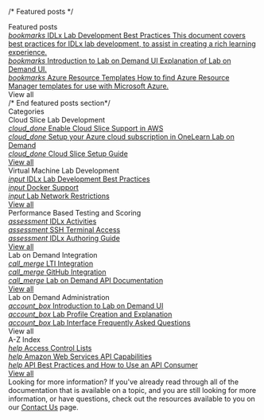 <style>
    h1:first-of-type {margin-top:0;}
</style>

<div class="categories">
  
  /* Featured posts */
  <div class="categoriesHeader">Featured posts</div>
  <div class="cardContainerFull">
    <div class="cardContent">
      <div class="category">
        <a href="/lod/idlx-development-best-practices.md" class="categoryThread">
          <i class="material-icons light-blue">bookmarks</i>
          <span class="categoryTitleFeatured">IDLx Lab Development Best Practices</span>
          <span class="categoryDescription">This document covers best practices for IDLx lab development, to assist in creating a rich learning experience.</span>
        </a>
      </div>
      <div class="category"> 
        <a href="/lod/feature-focus/lod-experience.md" class="categoryThread">
          <i class="material-icons blue">bookmarks</i>
          <span class="categoryTitleFeatured">Introduction to Lab on Demand UI</span>
          <span class="categoryDescription">Explanation of Lab on Demand UI.</span>
        </a>
      </div>
      <div class="category">
        <a href="/guides/cloud-slice/microsoft-azure/cloud-slice-find-resource-templates.md" class="categoryThread">
          <i class="material-icons light-blue">bookmarks</i>
          <span class="categoryTitleFeatured">Azure Resource Templates</span>
          <span class="categoryDescription">How to find Azure Resource Manager templates for use with Microsoft Azure.</span>
        </a>
      </div>
      <div class="viewAll"><a class="viewAllLink">View all</a></div>
    </div>
  </div> /* End featured posts section*/
  
  <div class="categoriesHeader">Categories</div>
  <div class="cardsContainer">
    <div class="cardContainer">
      <div class="cloudSlice cardContent">
        <div class="cardHeader">Cloud Slice Lab Development</div>
        <div class="category">
          <a href="/guides/cloud-slice/aws/aws-cloud-slice-setup.md" class="categoryThread">
            <i class="material-icons light-blue">cloud_done</i>
            <span class="categoryTitle">Enable Cloud Slice Support in AWS</span>
          </a>
        </div>
        <div class="category"> 
          <a href="/guides/cloud-slice/microsoft-azure/azure-setup-cloud-sub-pool-in-lod.md" class="categoryThread">
            <i class="material-icons blue">cloud_done</i>
            <span class="categoryTitle">Setup your Azure cloud subscription in OneLearn Lab on Demand</span>
          </a>
        </div>
        <div class="category">  
          <a href="/guides/cloud-slice/cloud-slice.md" class="categoryThread">
            <i class="material-icons light-blue">cloud_done</i>
            <span class="categoryTitle">Cloud Slice Setup Guide</span>
          </a>
        </div>
        <div class="viewAll"><a class="viewAllLink" href="/lod/home-landing-pages/cloud-slice-development-landing.md">View all</a></div>
      </div>
    </div>
    <div class="cardContainer">
      <div class="vmLabDev cardContent">
        <div class="cardHeader">Virtual Machine Lab Development</div>
        <div class="category">
          <a href="../lod/idlx-development-best-practices.md" class="categoryThread">
            <i class="material-icons light-green">input</i>
            <span class="categoryTitle">IDLx Lab Development Best Practices</span>
          </a>
        </div>
        <div class="category">
          <a href="/lod/docker.md" class="categoryThread">
            <i class="material-icons green">input</i>
            <span class="categoryTitle">Docker Support</span>
          </a>
        </div>
        <div class="category">
          <a href="/lod/lab-networks.md" class="categoryThread">
            <i class="material-icons light-green">input</i>
            <span class="categoryTitle">Lab Network Restrictions</span>
          </a>
        </div>
        <div class="viewAll"><a class="viewAllLink" href="/lod/home-landing-pages/vm-lab-development-landing.md">View all</a></div>
      </div>
    </div>
    <div class="cardContainer">
      <div class="pbt_scoring cardContent">
        <div class="cardHeader">Performance Based Testing and Scoring</div>
        <div class="category">
          <a href="/lod/activities.md" class="categoryThread">
            <i class="material-icons light-blue">assessment</i>
            <span class="categoryTitle">IDLx Activities</span>
          </a>
        </div>
        <div class="category">
          <a href="terminal-access.md" class="categoryThread">
            <i class="material-icons blue">assessment</i>
            <span class="categoryTitle">SSH Terminal Access</span>
          </a>
        </div>
        <div class="category">
          <a href="/guides/idl2/idlv2-authoring-guide-and-best-practice.md" class="categoryThread">
            <i class="material-icons light-blue">assessment</i>
            <span class="categoryTitle">IDLx Authoring Guide</span>
          </a>
        </div>
        <div class="viewAll"><a class="viewAllLink" href="/lod/home-landing-pages/pbt-and-scoring-landing.md">View all</a></div>
      </div>
    </div>
    <div class="cardContainer">
      <div class="lodIntegration cardContent">
        <div class="cardHeader">Lab on Demand Integration</div>
        <div class="category">
          <a href="/lod/lab-on-demand-lti-integration.md" class="categoryThread">
            <i class="material-icons light-green">call_merge</i>
            <span class="categoryTitle">LTI Integration</span>
          </a>
        </div>
        <div class="category">
          <a href="/guides/github-integration/github-integration.md" class="categoryThread">
            <i class="material-icons green">call_merge</i>
            <span class="categoryTitle">GitHub Integration</span>
          </a>
        </div>
        <div class="category">
          <a href="/lod/lod-api/lod-api-main.md" class="categoryThread">
            <i class="material-icons light-green">call_merge</i>
            <span class="categoryTitle">Lab on Demand API Documentation</span>
          </a>
        </div>
        <div class="viewAll"><a class="viewAllLink" href="/lod/home-landing-pages/lod-integration-landing.md">View all</a></div>
      </div>
    </div>
    <div class="cardContainer">
      <div class="lod_admin cardContent">
        <div class="cardHeader">Lab on Demand Administration</div>
        <div class="category">
          <a href="/lod/feature-focus/lod-experience.md" class="categoryThread">
            <i class="material-icons light-blue">account_box</i>
            <span class="categoryTitle">Introduction to Lab on Demand UI</span>
          </a>
        </div>
        <div class="category">
          <a href="/lod/feature-focus/lab-profiles/create.md" class="categoryThread">
            <i class="material-icons blue">account_box</i>
            <span class="categoryTitle">Lab Profile Creation and Explanation</span>
          </a>
        </div>
        <div class="category">
          <a href="/lod/lab-interface-faq.md" class="categoryThread">
            <i class="material-icons light-blue">account_box</i>
            <span class="categoryTitle">Lab Interface Frequently Asked Questions</span>
          </a>
        </div>
        <div class="viewAll"><a class="viewAllLink" herf="/lod/home-landing-pages/lod-admin-landing.md">View all</a></div>
      </div>
    </div>
    <div class="cardContainer">
      <div class="azIndex cardContent">
        <div class="cardHeader">A-Z Index</div>
        <div class="category">
          <a href="access-control-lists.md" class="categoryThread">
            <i class="material-icons light-green">help</i>
            <span class="categoryTitle">Access Control Lists</span>
          </a>
        </div>
        <div class="category">
          <a href="/lod/aws-capabilities.md" class="categoryThread">
            <i class="material-icons green">help</i>
            <span class="categoryTitle">Amazon Web Services API Capabilities</span>
          </a>
        </div>
        <div class="category">
          <a href="/lod/how-to-use-api-consumer.md" class="categoryThread">
            <i class="material-icons light-green">help</i>
            <span class="categoryTitle">API Best Practices and How to Use an API Consumer</span>
          </a>
        </div>
        <div class="viewAll"><a class="viewAllLink" href="/lod/home-landing-pages/a-z-index.md">View all</a></div>
      </div>
    </div>
  </div>
  <div class="moreInfo">
    <span class="moreInfo_header">Looking for more information?</span>
    If you've already read through all of the documentation that is available on a topic, and you are still looking for more        information, or have questions, check out the resources available to you on our <a href="/contact-us.md">Contact Us</a> page.
  </div>
</div>